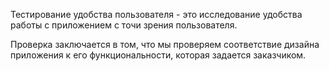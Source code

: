 Тестирование удобства пользователя - это исследование удобства работы с приложением с точи зрения пользователя.



Проверка заключается в том, что мы проверяем соответствие дизайна приложения к его функциональности, которая задается заказчиком.